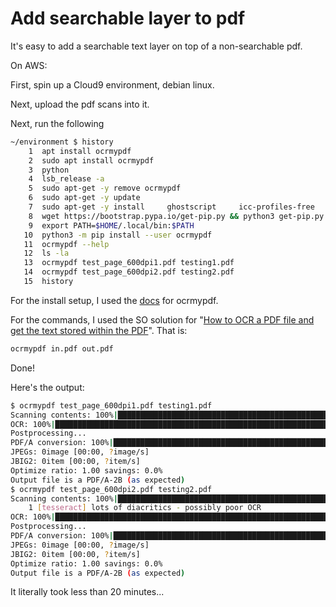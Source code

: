 # Add searchable layer to pdf

It's easy to add a searchable text layer on top of a non-searchable pdf.

On AWS:

First, spin up a Cloud9 environment, debian linux.

Next, upload the pdf scans into it.

Next, run the following

```bash
~/environment $ history
    1  apt install ocrmypdf
    2  sudo apt install ocrmypdf
    3  python
    4  lsb_release -a
    5  sudo apt-get -y remove ocrmypdf
    6  sudo apt-get -y update
    7  sudo apt-get -y install     ghostscript     icc-profiles-free     liblept5     libxml2     pngquant     python3-cffi     python3-distutils     python3-pkg-resources     python3-reportlab     qpdf     tesseract-ocr     zlib1g     unpaper
    8  wget https://bootstrap.pypa.io/get-pip.py && python3 get-pip.py
    9  export PATH=$HOME/.local/bin:$PATH
   10  python3 -m pip install --user ocrmypdf
   11  ocrmypdf --help
   12  ls -la
   13  ocrmypdf test_page_600dpi1.pdf testing1.pdf
   14  ocrmypdf test_page_600dpi2.pdf testing2.pdf
   15  history
```

For the install setup, I used the [docs](https://ocrmypdf.readthedocs.io/en/latest/installation.html) for ocrmypdf.

For the commands, I used the SO solution for "[How to OCR a PDF file and get the text stored within the PDF](https://unix.stackexchange.com/questions/301318/how-to-ocr-a-pdf-file-and-get-the-text-stored-within-the-pdf)". That is:

```bash
ocrmypdf in.pdf out.pdf
```

Done!

Here's the output:

```bash
$ ocrmypdf test_page_600dpi1.pdf testing1.pdf
Scanning contents: 100%|████████████████████████████████████████████████████████████████████████████████████████████████████████████████████████████████████████████████████████████████████████████████████████████| 1/1 [00:00<00:00,  9.56page/s]
OCR: 100%|██████████████████████████████████████████████████████████████████████████████████████████████████████████████████████████████████████████████████████████████████████████████████████████████████████| 1.0/1.0 [00:09<00:00,  9.33s/page]
Postprocessing...
PDF/A conversion: 100%|█████████████████████████████████████████████████████████████████████████████████████████████████████████████████████████████████████████████████████████████████████████████████████████████| 1/1 [00:00<00:00,  4.03page/s]
JPEGs: 0image [00:00, ?image/s]
JBIG2: 0item [00:00, ?item/s]
Optimize ratio: 1.00 savings: 0.0%
Output file is a PDF/A-2B (as expected)
$ ocrmypdf test_page_600dpi2.pdf testing2.pdf                                                                                                                                                                            
Scanning contents: 100%|████████████████████████████████████████████████████████████████████████████████████████████████████████████████████████████████████████████████████████████████████████████████████████████| 1/1 [00:00<00:00,  9.61page/s]
    1 [tesseract] lots of diacritics - possibly poor OCR                                                                                                                                                                                            
OCR: 100%|██████████████████████████████████████████████████████████████████████████████████████████████████████████████████████████████████████████████████████████████████████████████████████████████████████| 1.0/1.0 [00:06<00:00,  6.12s/page]
Postprocessing...
PDF/A conversion: 100%|█████████████████████████████████████████████████████████████████████████████████████████████████████████████████████████████████████████████████████████████████████████████████████████████| 1/1 [00:00<00:00,  4.99page/s]
JPEGs: 0image [00:00, ?image/s]
JBIG2: 0item [00:00, ?item/s]
Optimize ratio: 1.00 savings: 0.0%
Output file is a PDF/A-2B (as expected)
```

It literally took less than 20 minutes...
